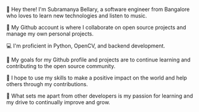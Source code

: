 👋 Hey there! I'm Subramanya Bellary, a software engineer from Bangalore who loves to learn new technologies and listen to music. 

🚀 My Github account is where I collaborate on open source projects and manage my own personal projects. 

💻 I'm proficient in Python, OpenCV, and backend development. 

🎯 My goals for my Github profile and projects are to continue learning and contributing to the open source community. 

🤝 I hope to use my skills to make a positive impact on the world and help others through my contributions. 

🌟 What sets me apart from other developers is my passion for learning and my drive to continually improve and grow. 

<!---
SubramanyaBellary/SubramanyaBellary is a ✨ special ✨ repository because its `README.md` (this file) appears on your GitHub profile.
You can click the Preview link to take a look at your changes.
--->
